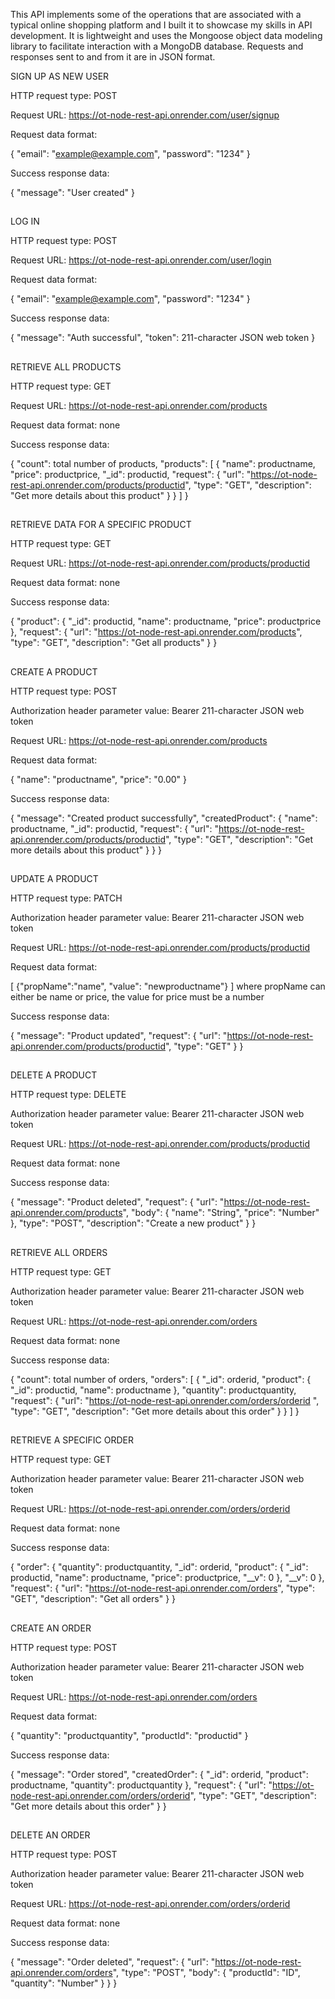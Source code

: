 This API implements some of the operations that are associated with a typical online shopping platform and I built it to showcase my skills in API development. 
It is lightweight and uses the Mongoose object data modeling library to facilitate interaction with a MongoDB database. 
Requests and responses sent to and from it are in JSON format.

SIGN UP AS NEW USER

HTTP request type: POST

Request URL: https://ot-node-rest-api.onrender.com/user/signup

Request data format:

{
    "email": "example@example.com",
    "password": "1234"
}

Success response data:

{
    "message": "User created"
}

##

LOG IN

HTTP request type: POST

Request URL: https://ot-node-rest-api.onrender.com/user/login

Request data format:

{
    "email": "example@example.com",
    "password": "1234"
}

Success response data:

{
    "message": "Auth successful",
    "token": 211-character JSON web token
}

##

RETRIEVE ALL PRODUCTS

HTTP request type: GET

Request URL: https://ot-node-rest-api.onrender.com/products

Request data format: none

Success response data: 

{
    "count": total number of products,
    "products": [
        {
            "name": productname,
            "price": productprice,
            "_id": productid,
            "request": {
                "url": "https://ot-node-rest-api.onrender.com/products/productid",
                "type": "GET",
                "description": "Get more details about this product"
            }
        }
    ]
}

##

RETRIEVE DATA FOR A SPECIFIC PRODUCT

HTTP request type: GET

Request URL: https://ot-node-rest-api.onrender.com/products/productid

Request data format: none

Success response data: 

{
    "product": {
        "_id": productid,
        "name": productname,
        "price": productprice
    },
    "request": {
        "url": "https://ot-node-rest-api.onrender.com/products",
        "type": "GET",
        "description": "Get all products"
    }
}

##

CREATE A PRODUCT

HTTP request type: POST

Authorization header parameter value: Bearer 211-character JSON web token

Request URL: https://ot-node-rest-api.onrender.com/products

Request data format: 

{
    "name": "productname",
    "price": "0.00"
}

Success response data:

{
    "message": "Created product successfully",
    "createdProduct": {
        "name": productname,
        "_id": productid,
        "request": {
            "url": "https://ot-node-rest-api.onrender.com/products/productid",
            "type": "GET",
            "description": "Get more details about this product"
        }
    }
}

##

UPDATE A PRODUCT

HTTP request type: PATCH

Authorization header parameter value: Bearer 211-character JSON web token 

Request URL: https://ot-node-rest-api.onrender.com/products/productid

Request data format: 

[
      {"propName":"name", "value": "newproductname"}
]
where propName can either be name or price, the value for price must be a number

Success response data:

{
    "message": "Product updated",
    "request": {
        "url": "https://ot-node-rest-api.onrender.com/products/productid",
        "type": "GET"
    }
}

##

DELETE A PRODUCT

HTTP request type: DELETE

Authorization header parameter value: Bearer 211-character JSON web token 

Request URL: https://ot-node-rest-api.onrender.com/products/productid

Request data format: none

Success response data:

{
    "message": "Product deleted",
    "request": {
        "url": "https://ot-node-rest-api.onrender.com/products",
        "body": {
            "name": "String",
            "price": "Number"
        },
        "type": "POST",
        "description": "Create a new product"
    }
}

##

RETRIEVE ALL ORDERS

HTTP request type: GET

Authorization header parameter value: Bearer 211-character JSON web token

Request URL: https://ot-node-rest-api.onrender.com/orders

Request data format: none

Success response data: 

{
    "count": total number of orders,
    "orders": [
        {
            "_id": orderid,
            "product": {
                "_id": productid,
                "name": productname
            },
            "quantity": productquantity,
            "request": {
                "url": "https://ot-node-rest-api.onrender.com/orders/orderid ",
                "type": "GET",
                "description": "Get more details about this order"
            }
        }
    ]
}

##

RETRIEVE A SPECIFIC ORDER

HTTP request type: GET

Authorization header parameter value: Bearer 211-character JSON web token

Request URL: https://ot-node-rest-api.onrender.com/orders/orderid

Request data format: none

Success response data:

{
    "order": {
        "quantity": productquantity,
        "_id": orderid,
        "product": {
            "_id": productid,
            "name": productname,
            "price": productprice,
            "__v": 0
        },
        "__v": 0
    },
    "request": {
        "url": "https://ot-node-rest-api.onrender.com/orders",
        "type": "GET",
        "description": "Get all orders"
    }
}

##

CREATE AN ORDER

HTTP request type: POST

Authorization header parameter value: Bearer 211-character JSON web token

Request URL: https://ot-node-rest-api.onrender.com/orders

Request data format: 

{
    "quantity": "productquantity",
    "productId": "productid"
}

Success response data:

{
    "message": "Order stored",
    "createdOrder": {
        "_id": orderid,
        "product": productname,
        "quantity": productquantity
    },
    "request": {
        "url": "https://ot-node-rest-api.onrender.com/orders/orderid",
        "type": "GET",
        "description": "Get more details about this order"
    }
}

##

DELETE AN ORDER

HTTP request type: POST

Authorization header parameter value: Bearer 211-character JSON web token

Request URL: https://ot-node-rest-api.onrender.com/orders/orderid

Request data format: none

Success response data:

{
    "message": "Order deleted",
    "request": {
        "url": "https://ot-node-rest-api.onrender.com/orders",
        "type": "POST",
        "body": {
            "productId": "ID",
            "quantity": "Number"
        }
    }
}

##


